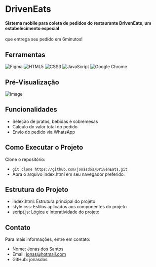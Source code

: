 # DrivenEats
#### Sistema mobile para coleta de pedidos do restaurante DrivenEats, um estabelecimento especial 
que entrega seu pedido em 6minutos!

## Ferramentas
![Figma](https://img.shields.io/badge/figma-%23F24E1E.svg?style=for-the-badge&logo=figma&logoColor=white) ![HTML5](https://img.shields.io/badge/html5-%23E34F26.svg?style=for-the-badge&logo=html5&logoColor=white) ![CSS3](https://img.shields.io/badge/css3-%231572B6.svg?style=for-the-badge&logo=css3&logoColor=white) ![JavaScript](https://img.shields.io/badge/javascript-%23323330.svg?style=for-the-badge&logo=javascript&logoColor=%23F7DF1E) ![Google Chrome](https://img.shields.io/badge/Google%20Chrome-4285F4?style=for-the-badge&logo=GoogleChrome&logoColor=white) 

## Pré-Visualização

![image](https://github.com/jonasdos/DrivenEats/assets/162511971/9eb2aa6a-c31d-4736-b72c-9d64e50be2b6) 

## Funcionalidades
- Seleção de pratos, bebidas e sobremesas
- Cálculo do valor total do pedido
- Envio do pedido via WhatsApp

## Como Executar o Projeto
Clone o repositório:

- ```git clone https://github.com/jonasdos/DrivenEats.git```
- Abra o arquivo index.html em seu navegador preferido.

## Estrutura do Projeto
- index.html: Estrutura principal do projeto
- style.css: Estilos aplicados aos componentes do projeto
- script.js: Lógica e interatividade do projeto

## Contato
Para mais informações, entre em contato:

- Nome: Jonas dos Santos
- Email: jonas@hotmail.com
- GitHub: jonasdos

